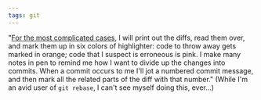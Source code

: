 ```yaml
---
tags: git
---
```


"[For the most complicated cases](http://blog.plover.com/prog/git-habits.html), I will print out the diffs, read them over, and mark them up in six colors of highlighter: code to throw away gets marked in orange; code that I suspect is erroneous is pink. I make many notes in pen to remind me how I want to divide up the changes into commits. When a commit occurs to me I'll jot a numbered commit message, and then mark all the related parts of the diff with that number." (While I'm an avid user of `git rebase`, I can't see myself doing this, ever...)
